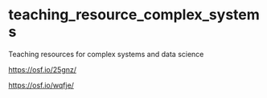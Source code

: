 # teaching_resource_complex_systems

Teaching resources for complex systems and data science

https://osf.io/25gnz/

https://osf.io/wqfje/
